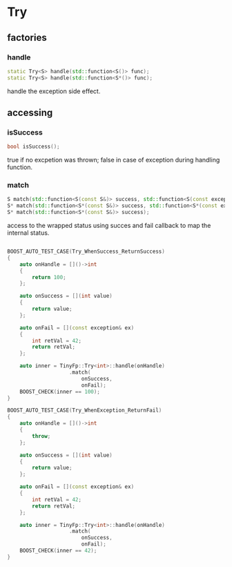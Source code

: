 # Try

## factories

### handle

```c++
static Try<S> handle(std::function<S()> func);
static Try<S> handle(std::function<S*()> func);
```

handle the exception side effect.


## accessing

### isSuccess

```c++
bool isSuccess();
```
true if no excpetion was thrown; false in case of exception during handling function.


### match

```c++
S match(std::function<S(const S&)> success, std::function<S(const exception&)> fail);
S* match(std::function<S*(const S&)> success, std::function<S*(const exception&)> fail);
S* match(std::function<S*(const S&)> success);
```
access to the wrapped status using succes and fail callback to map the internal status.

```c++

BOOST_AUTO_TEST_CASE(Try_WhenSuccess_ReturnSuccess)
{
    auto onHandle = []()->int
    {
        return 100;
    };

    auto onSuccess = [](int value)
    {
        return value;
    };

    auto onFail = [](const exception& ex)
    {
        int retVal = 42;
        return retVal;
    };

    auto inner = TinyFp::Try<int>::handle(onHandle)
                    .match(
                        onSuccess,
                        onFail);
    BOOST_CHECK(inner == 100);
}

BOOST_AUTO_TEST_CASE(Try_WhenException_ReturnFail)
{
    auto onHandle = []()->int
    {
        throw;
    };

    auto onSuccess = [](int value)
    {
        return value;
    };

    auto onFail = [](const exception& ex)
    {
        int retVal = 42;
        return retVal;
    };

    auto inner = TinyFp::Try<int>::handle(onHandle)
                    .match(
                        onSuccess,
                        onFail);
    BOOST_CHECK(inner == 42);
}
```
